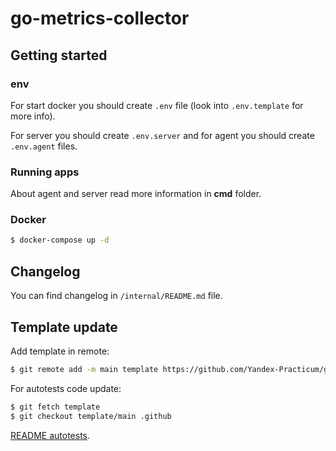 # go-metrics-collector

## Getting started

### env

For start docker you should create `.env` file (look into `.env.template` for more info).

For server you should create `.env.server` and for agent you should create `.env.agent` files.

### Running apps

About agent and server read more information in **cmd** folder.

### Docker

```bash
$ docker-compose up -d
```

## Changelog

You can find changelog in `/internal/README.md` file.

## Template update

Add template in remote:

```bash
$ git remote add -m main template https://github.com/Yandex-Practicum/go-musthave-metrics-tpl.git
```

For autotests code update:

```bash 
$ git fetch template 
$ git checkout template/main .github
```

[README autotests](https://github.com/Yandex-Practicum/go-autotests).
